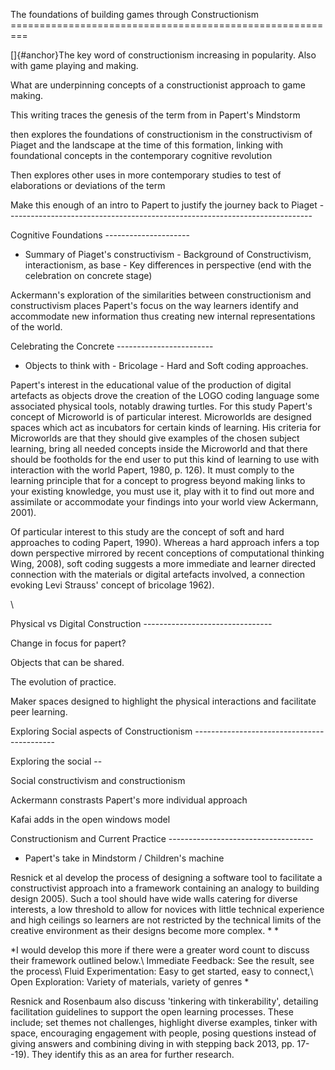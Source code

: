 The foundations of building games through Constructionism =========================================================

[]{#anchor}The key word of constructionism increasing in popularity. Also with game playing and making.

What are underpinning concepts of a constructionist approach to game making.

This writing traces the genesis of the term from in Papert's Mindstorm

then explores the foundations of constructionism in the constructivism of Piaget and the landscape at the time of this formation, linking with foundational concepts in the contemporary cognitive revolution

Then explores other uses in more contemporary studies to test of elaborations or deviations of the term

Make this enough of an intro to Papert to justify the journey back to Piaget ----------------------------------------------------------------------------

Cognitive Foundations ---------------------

-   Summary of Piaget's constructivism -   Background of Constructivism, interactionism, as base -   Key differences in perspective (end with the celebration on concrete     stage)

Ackermann's exploration of the similarities between constructionism and constructivism places Papert's focus on the way learners identify and accommodate new information thus creating new internal representations of the world.

Celebrating the Concrete ------------------------

-   Objects to think with -   Bricolage -   Hard and Soft coding approaches.

Papert's interest in the educational value of the production of digital artefacts as objects drove the creation of the LOGO coding language some associated physical tools, notably drawing turtles. For this study Papert's concept of Microworld is of particular interest. Microworlds are designed spaces which act as incubators for certain kinds of learning. His criteria for Microworlds are that they should give examples of the chosen subject learning, bring all needed concepts inside the Microworld and that there should be footholds for the end user to put this kind of learning to use with interaction with the world Papert, 1980, p. 126). It must comply to the learning principle that for a concept to progress beyond making links to your existing knowledge, you must use it, play with it to find out more and assimilate or accommodate your findings into your world view Ackermann, 2001).

Of particular interest to this study are the concept of soft and hard approaches to coding Papert, 1990). Whereas a hard approach infers a top down perspective mirrored by recent conceptions of computational thinking Wing, 2008), soft coding suggests a more immediate and learner directed connection with the materials or digital artefacts involved, a connection evoking Levi Strauss' concept of bricolage 1962).

\

Physical vs Digital Construction --------------------------------

Change in focus for papert?

Objects that can be shared.

The evolution of practice.

Maker spaces designed to highlight the physical interactions and facilitate peer learning.

Exploring Social aspects of Constructionism -------------------------------------------

Exploring the social --

Social constructivism and constructionism

Ackermann constrasts Papert's more individual approach

Kafai adds in the open windows model

Constructionism and Current Practice ------------------------------------

-   Papert's take in Mindstorm / Children's machine

Resnick et al develop the process of designing a software tool to facilitate a constructivist approach into a framework containing an analogy to building design 2005). Such a tool should have wide walls catering for diverse interests, a low threshold to allow for novices with little technical experience and high ceilings so learners are not restricted by the technical limits of the creative environment as their designs become more complex. * *

*I would develop this more if there were a greater word count to discuss their framework outlined below.\ Immediate Feedback: See the result, see the process\ Fluid Experimentation: Easy to get started, easy to connect,\ Open Exploration: Variety of materials, variety of genres *

Resnick and Rosenbaum also discuss 'tinkering with tinkerability', detailing facilitation guidelines to support the open learning processes. These include; set themes not challenges, highlight diverse examples, tinker with space, encouraging engagement with people, posing questions instead of giving answers and combining diving in with stepping back 2013, pp. 17--19). They identify this as an area for further research. 